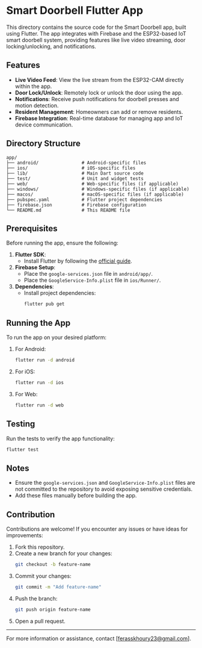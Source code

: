 # Smart Doorbell Flutter App

This directory contains the source code for the Smart Doorbell app, built using Flutter. The app integrates with Firebase and the ESP32-based IoT smart doorbell system, providing features like live video streaming, door locking/unlocking, and notifications.

## Features

- **Live Video Feed**: View the live stream from the ESP32-CAM directly within the app.
- **Door Lock/Unlock**: Remotely lock or unlock the door using the app.
- **Notifications**: Receive push notifications for doorbell presses and motion detection.
- **Resident Management**: Homeowners can add or remove residents.
- **Firebase Integration**: Real-time database for managing app and IoT device communication.

## Directory Structure

```
app/
├── android/                # Android-specific files
├── ios/                    # iOS-specific files
├── lib/                    # Main Dart source code
├── test/                   # Unit and widget tests
├── web/                    # Web-specific files (if applicable)
├── windows/                # Windows-specific files (if applicable)
├── macos/                  # macOS-specific files (if applicable)
├── pubspec.yaml            # Flutter project dependencies
├── firebase.json           # Firebase configuration
└── README.md               # This README file
```

## Prerequisites

Before running the app, ensure the following:

1. **Flutter SDK**:
   - Install Flutter by following the [official guide](https://flutter.dev/docs/get-started/install).
2. **Firebase Setup**:
   - Place the `google-services.json` file in `android/app/`.
   - Place the `GoogleService-Info.plist` file in `ios/Runner/`.
3. **Dependencies**:
   - Install project dependencies:
     ```bash
     flutter pub get
     ```

## Running the App

To run the app on your desired platform:

1. For Android:
   ```bash
   flutter run -d android
   ```

2. For iOS:
   ```bash
   flutter run -d ios
   ```

3. For Web:
   ```bash
   flutter run -d web
   ```

## Testing

Run the tests to verify the app functionality:
```bash
flutter test
```

## Notes

- Ensure the `google-services.json` and `GoogleService-Info.plist` files are not committed to the repository to avoid exposing sensitive credentials.
- Add these files manually before building the app.

## Contribution

Contributions are welcome! If you encounter any issues or have ideas for improvements:

1. Fork this repository.
2. Create a new branch for your changes:
   ```bash
   git checkout -b feature-name
   ```
3. Commit your changes:
   ```bash
   git commit -m "Add feature-name"
   ```
4. Push the branch:
   ```bash
   git push origin feature-name
   ```
5. Open a pull request.

---

For more information or assistance, contact [ferasskhoury23@gmail.com].

